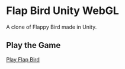 # Flap Bird Unity WebGL
A clone of Flappy Bird made in Unity. 

## Play the Game
[Play Flap Bird](https://tjsherman05.github.io/flap-bird-unity/)

